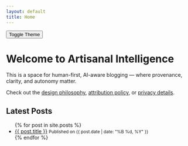 ```yaml
---
layout: default
title: Home
---
```


<nav>
  <button id="theme-toggle">Toggle Theme</button>
</nav>

# Welcome to Artisanal Intelligence

This is a space for human-first, AI-aware blogging — where provenance, clarity, and autonomy matter.

Check out the [design philosophy](/design), [attribution policy](/attribution), or [privacy details](/privacy).

## Latest Posts

<ul>
{% for post in site.posts %}
  <li>
    <a href="{{ post.url }}">{{ post.title }}</a>
    <small>Published on {{ post.date | date: "%B %d, %Y" }}</small>
  </li>
{% endfor %}
</ul>
